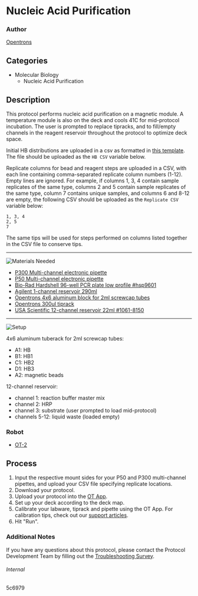 # Nucleic Acid Purification

### Author
[Opentrons](https://opentrons.com/)

## Categories
* Molecular Biology
	* Nucleic Acid Purification


## Description
This protocol performs nucleic acid purification on a magnetic module. A temperature module is also on the deck and cools 41C for mid-protocol incubation. The user is prompted to replace tipracks, and to fill/empty channels in the reagent reservoir throughout the protocol to optimize deck space.

Initial HB distributions are uploaded in a csv as formatted in [this template](https://opentrons-protocol-library-website.s3.amazonaws.com/custom-README-images/5c6979/HB_layout.csv). The file should be uploaded as the `HB CSV` variable below.

Replicate columns for bead and reagent steps are uploaded in a CSV, with each line containing comma-separated replicate column numbers (1-12).  Empty lines are ignored. For example, if columns 1, 3, 4 contain sample replicates of the same type, columns 2 and 5 contain sample replicates of the same type, column 7 contains unique samples, and columns 6 and 8-12 are empty, the following CSV should be uploaded as the `Replicate CSV` variable below:

```
1, 3, 4
2, 5
7
```

The same tips will be used for steps performed on columns listed together in the CSV file to conserve tips.

---
![Materials Needed](https://s3.amazonaws.com/opentrons-protocol-library-website/custom-README-images/001-General+Headings/materials.png)

* [P300 Multi-channel electronic pipette](https://shop.opentrons.com/collections/ot-2-pipettes/products/8-channel-electronic-pipette?variant=5984202489885)
* [P50 Multi-channel electronic pipette](https://shop.opentrons.com/collections/ot-2-pipettes/products/8-channel-electronic-pipette?variant=5984202489885)
* [Bio-Rad Hardshell 96-well PCR plate low profile #hsp9601](https://www.bio-rad.com/en-us/sku/hsp9601-hard-shell-96-well-pcr-plates-low-profile-thin-wall-skirted-white-clear?ID=hsp9601)
* [Agilent 1-channel reservoir 290ml](https://www.agilent.com/store/en_US/Prod-201252-100/201252-100)
* [Opentrons 4x6 aluminum block for 2ml screwcap tubes](https://shop.opentrons.com/collections/hardware-modules/products/aluminum-block-set)
* [Opentrons 300ul tiprack](https://shop.opentrons.com/collections/opentrons-tips/products/opentrons-300ul-tips)
* [USA Scientific 12-channel reservoir 22ml #1061-8150](https://www.usascientific.com/12-channel-automation-reservoir.aspx)

---
![Setup](https://s3.amazonaws.com/opentrons-protocol-library-website/custom-README-images/001-General+Headings/Setup.png)

4x6 aluminum tuberack for 2ml screwcap tubes:
* A1: HB
* B1: HB1
* C1: HB2
* D1: HB3
* A2: magnetic beads

12-channel reservoir:
* channel 1: reaction buffer master mix
* channel 2: HRP
* channel 3: substrate (user prompted to load mid-protocol)
* channels 5-12: liquid waste (loaded empty)

### Robot
* [OT-2](https://opentrons.com/ot-2)

## Process
1. Input the respective mount sides for your P50 and P300 multi-channel pipettes, and upload your CSV file specifying replicate locations.
2. Download your protocol.
3. Upload your protocol into the [OT App](https://opentrons.com/ot-app).
4. Set up your deck according to the deck map.
5. Calibrate your labware, tiprack and pipette using the OT App. For calibration tips, check out our [support articles](https://support.opentrons.com/en/collections/1559720-guide-for-getting-started-with-the-ot-2).
6. Hit "Run".

### Additional Notes
If you have any questions about this protocol, please contact the Protocol Development Team by filling out the [Troubleshooting Survey](https://protocol-troubleshooting.paperform.co/).

###### Internal
5c6979
